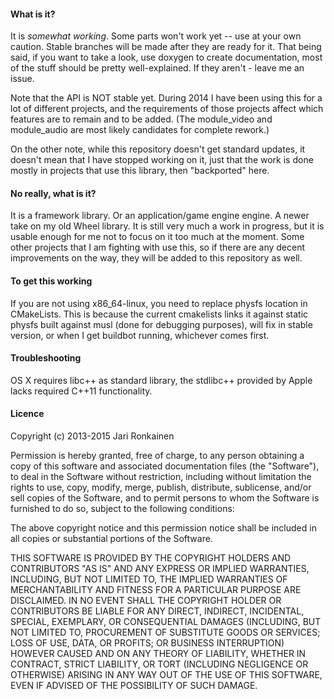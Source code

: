 #### What is it?
It is _somewhat working_.  Some parts won't work yet -- use at your own caution.
Stable branches will be made after they are ready for it.  That being said, if you want to take a look, use doxygen to create documentation, most of the stuff should be pretty well-explained.  If they aren't - leave me an issue.

Note that the API is NOT stable yet.  During 2014 I have been using this for
a lot of different projects, and the requirements of those projects affect which
features are to remain and to be added.  (The module_video and module_audio are
most likely candidates for complete rework.)

On the other note, while this repository doesn't get standard updates, it doesn't mean that I have stopped working on it, just that the work is done mostly in projects that use this library, then "backported" here.

#### No really, what is it?
It is a framework library.  Or an application/game engine engine.  A newer take on my old Wheel library.  It is still very much a
work in progress, but it is usable enough for me not to focus on it too much at the moment.  Some other projects that I am fighting with
use this, so if there are any decent improvements on the way, they will be added to this repository as well.

#### To get this working
If you are not using x86_64-linux, you need to replace physfs location in CMakeLists.
This is because the current cmakelists links it against static physfs built against
musl (done for debugging purposes), will fix in stable version, or when I get
buildbot running, whichever comes first.

#### Troubleshooting
OS X requires libc++ as standard library, the stdlibc++ provided by Apple lacks required C++11 functionality.


#### Licence
Copyright (c) 2013-2015 Jari Ronkainen

Permission is hereby granted, free of charge, to any person obtaining a copy of this software and associated documentation files (the "Software"), to deal in the Software without restriction, including without limitation the rights to use, copy, modify, merge, publish, distribute, sublicense, and/or sell copies of the Software, and to permit persons to whom the Software is furnished to do so, subject to the following conditions:

The above copyright notice and this permission notice shall be included in all copies or substantial portions of the Software.

THIS SOFTWARE IS PROVIDED BY THE COPYRIGHT HOLDERS AND CONTRIBUTORS "AS IS" AND ANY EXPRESS OR IMPLIED WARRANTIES, INCLUDING, BUT NOT LIMITED TO, THE IMPLIED WARRANTIES OF MERCHANTABILITY AND FITNESS FOR A PARTICULAR PURPOSE ARE DISCLAIMED. IN NO EVENT SHALL THE COPYRIGHT HOLDER OR CONTRIBUTORS BE LIABLE FOR ANY DIRECT, INDIRECT, INCIDENTAL, SPECIAL, EXEMPLARY, OR CONSEQUENTIAL DAMAGES (INCLUDING, BUT NOT LIMITED TO, PROCUREMENT OF SUBSTITUTE GOODS OR SERVICES; LOSS OF USE, DATA, OR PROFITS; OR BUSINESS INTERRUPTION) HOWEVER CAUSED AND ON ANY THEORY OF LIABILITY, WHETHER IN CONTRACT, STRICT LIABILITY, OR TORT (INCLUDING NEGLIGENCE OR OTHERWISE) ARISING IN ANY WAY OUT OF THE USE OF THIS SOFTWARE, EVEN IF ADVISED OF THE POSSIBILITY OF SUCH DAMAGE.

